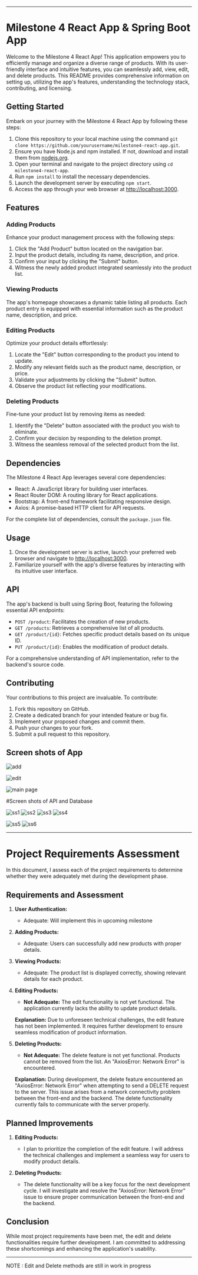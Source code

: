 

---

# Milestone 4 React App & Spring Boot App

Welcome to the Milestone 4 React App! This application empowers you to efficiently manage and organize a diverse range of products. With its user-friendly interface and intuitive features, you can seamlessly add, view, edit, and delete products. This README provides comprehensive information on setting up, utilizing the app's features, understanding the technology stack, contributing, and licensing.



## Getting Started

Embark on your journey with the Milestone 4 React App by following these steps:

1. Clone this repository to your local machine using the command `git clone https://github.com/yourusername/milestone4-react-app.git`.
2. Ensure you have Node.js and npm installed. If not, download and install them from [nodejs.org](https://nodejs.org/).
3. Open your terminal and navigate to the project directory using `cd milestone4-react-app`.
4. Run `npm install` to install the necessary dependencies.
5. Launch the development server by executing `npm start`.
6. Access the app through your web browser at [http://localhost:3000](http://localhost:3000).

## Features

### Adding Products

Enhance your product management process with the following steps:

1. Click the "Add Product" button located on the navigation bar.
2. Input the product details, including its name, description, and price.
3. Confirm your input by clicking the "Submit" button.
4. Witness the newly added product integrated seamlessly into the product list.

### Viewing Products

The app's homepage showcases a dynamic table listing all products. Each product entry is equipped with essential information such as the product name, description, and price.

### Editing Products

Optimize your product details effortlessly:

1. Locate the "Edit" button corresponding to the product you intend to update.
2. Modify any relevant fields such as the product name, description, or price.
3. Validate your adjustments by clicking the "Submit" button.
4. Observe the product list reflecting your modifications.

### Deleting Products

Fine-tune your product list by removing items as needed:

1. Identify the "Delete" button associated with the product you wish to eliminate.
2. Confirm your decision by responding to the deletion prompt.
3. Witness the seamless removal of the selected product from the list.

## Dependencies

The Milestone 4 React App leverages several core dependencies:

- React: A JavaScript library for building user interfaces.
- React Router DOM: A routing library for React applications.
- Bootstrap: A front-end framework facilitating responsive design.
- Axios: A promise-based HTTP client for API requests.

For the complete list of dependencies, consult the `package.json` file.

## Usage

1. Once the development server is active, launch your preferred web browser and navigate to [http://localhost:3000](http://localhost:3000).
2. Familiarize yourself with the app's diverse features by interacting with its intuitive user interface.

## API

The app's backend is built using Spring Boot, featuring the following essential API endpoints:

- `POST /product`: Facilitates the creation of new products.
- `GET /products`: Retrieves a comprehensive list of all products.
- `GET /product/{id}`: Fetches specific product details based on its unique ID.
- `PUT /product/{id}`: Enables the modification of product details.

For a comprehensive understanding of API implementation, refer to the backend's source code.

## Contributing

Your contributions to this project are invaluable. To contribute:

1. Fork this repository on GitHub.
2. Create a dedicated branch for your intended feature or bug fix.
3. Implement your proposed changes and commit them.
4. Push your changes to your fork.
5. Submit a pull request to this repository.

## Screen shots of App



![add](https://github.com/vrijeshpatel1997/CST-452/assets/60836824/1e9a03f0-13b2-4720-a7bc-00d68ffecb51)

![edit](https://github.com/vrijeshpatel1997/CST-452/assets/60836824/625d2845-be24-40cf-80c4-7910bcda1c27)

![main page](https://github.com/vrijeshpatel1997/CST-452/assets/60836824/a98e8e29-5645-4260-8e66-7d52450f4d96)


#Screen shots of API and Database



![ss1](https://github.com/vrijeshpatel1997/CST-452/assets/60836824/8dcdb795-38af-49a7-a190-5b6154462a74)
![ss2](https://github.com/vrijeshpatel1997/CST-452/assets/60836824/df3e42c9-01e7-4a6d-88be-8c74bffa89ba)
![ss3](https://github.com/vrijeshpatel1997/CST-452/assets/60836824/c3327ca3-b1fb-4908-a6f7-32de3f5590f1)
![ss4](https://github.com/vrijeshpatel1997/CST-452/assets/60836824/859975b7-669b-40c0-a378-4b6ceeefe2b3)

![ss5](https://github.com/vrijeshpatel1997/CST-452/assets/60836824/ea4bb555-7fd7-4551-a416-cd135192edf3)
![ss6](https://github.com/vrijeshpatel1997/CST-452/assets/60836824/f5f80524-33d7-4112-a898-d2cc743bac0f)

---

# Project Requirements Assessment

In this document, I assess each of the project requirements to determine whether they were adequately met during the development phase.

## Requirements and Assessment

1. **User Authentication:**
   - Adequate: Will implement this in upcoming milestone
   
2. **Adding Products:**
   - Adequate: Users can successfully add new products with proper details.

3. **Viewing Products:**
   - Adequate: The product list is displayed correctly, showing relevant details for each product.

4. **Editing Products:**
   - **Not Adequate:** The edit functionality is not yet functional. The application currently lacks the ability to update product details.

   **Explanation:** Due to unforeseen technical challenges, the edit feature has not been implemented. It requires further development to ensure seamless modification of product information.

5. **Deleting Products:**
   - **Not Adequate:** The delete feature is not yet functional. Products cannot be removed from the list. An "AxiosError: Network Error" is encountered.

   **Explanation:** During development, the delete feature encountered an "AxiosError: Network Error" when attempting to send a DELETE request to the server. This issue arises from a network connectivity problem between the front-end and the backend. The delete functionality currently fails to communicate with the server properly.

## Planned Improvements

1. **Editing Products:**
   - I plan to prioritize the completion of the edit feature. I will address the technical challenges and implement a seamless way for users to modify product details.

2. **Deleting Products:**
   - The delete functionality will be a key focus for the next development cycle. I will investigate and resolve the "AxiosError: Network Error" issue to ensure proper communication between the front-end and the backend.

## Conclusion

While most project requirements have been met, the edit and delete functionalities require further development. I am committed to addressing these shortcomings and enhancing the application's usability.

---



NOTE : Edit and Delete methods are still in work in progress 

